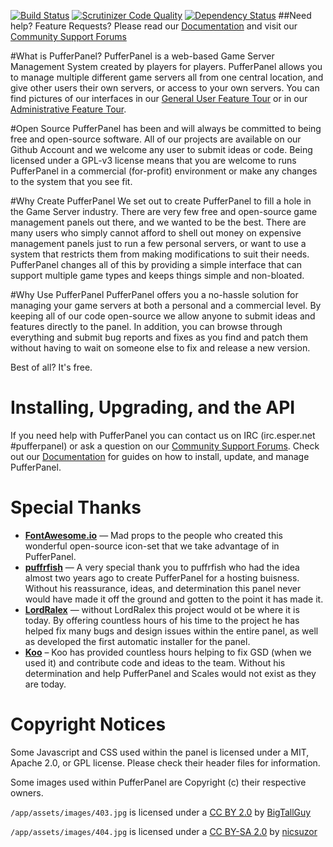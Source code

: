 [![Build Status](https://travis-ci.org/PufferPanel/PufferPanel.svg)](https://travis-ci.org/PufferPanel/PufferPanel) [![Scrutinizer Code Quality](https://scrutinizer-ci.com/g/PufferPanel/PufferPanel/badges/quality-score.png?b=master)](https://scrutinizer-ci.com/g/PufferPanel/PufferPanel/?branch=master) [![Dependency Status](https://gemnasium.com/PufferPanel/PufferPanel.svg)](https://gemnasium.com/PufferPanel/PufferPanel)
##Need help? Feature Requests? Please read our [Documentation](http://www.pufferpanel.com/v0.8.0/docs) and visit our [Community Support Forums](https://community.pufferpanel.com)

#What is PufferPanel?
PufferPanel is a web-based Game Server Management System created by players for players. PufferPanel allows you to manage multiple different game servers all from one central location, and give other users their own servers, or access to your own servers. You can find pictures of our interfaces in our [General User Feature Tour](http://www.pufferpanel.com/v0.8.0/docs/general-user-feature-tour) or in our [Administrative Feature Tour](http://www.pufferpanel.com/v0.8.0/docs/administrative-feature-tour).

#Open Source
PufferPanel has been and will always be committed to being free and open-source software. All of our projects are available on our Github Account and we welcome any user to submit ideas or code. Being licensed under a GPL-v3 license means that you are welcome to runs PufferPanel in a commercial (for-profit) environment or make any changes to the system that you see fit.

#Why Create PufferPanel
We set out to create PufferPanel to fill a hole in the Game Server industry. There are very few free and open-source game management panels out there, and we wanted to be the best. There are many users who simply cannot afford to shell out money on expensive management panels just to run a few personal servers, or want to use a system that restricts them from making modifications to suit their needs. PufferPanel changes all of this by providing a simple interface that can support multiple game types and keeps things simple and non-bloated.

#Why Use PufferPanel
PufferPanel offers you a no-hassle solution for managing your game servers at both a personal and a commercial level. By keeping all of our code open-source we allow anyone to submit ideas and features directly to the panel. In addition, you can browse through everything and submit bug reports and fixes as you find and patch them without having to wait on someone else to fix and release a new version.

Best of all? It's free.

# Installing, Upgrading, and the API
If you need help with PufferPanel you can contact us on IRC (irc.esper.net #pufferpanel) or ask a question on our [Community Support Forums](https://community.pufferpanel.com). Check out our [Documentation](http://www.pufferpanel.com/v0.8.0/docs) for guides on how to install, update, and manage PufferPanel.

# Special Thanks
* **[FontAwesome.io](http://fontawesome.io)** — Mad props to the people who created this wonderful open-source icon-set that we take advantage of in PufferPanel.
* **[puffrfish](https://github.com/puffrfish)** — A very special thank you to puffrfish who had the idea almost two years ago to create PufferPanel for a hosting buisness. Without his reassurance, ideas, and determination this panel never would have made it off the ground and gotten to the point it has made it.
* **[LordRalex](https://github.com/LordRalex)** — without LordRalex this project would ot be where it is today. By offering countless hours of his time to the project he has helped fix many bugs and design issues within the entire panel, as well as developed the first automatic installer for the panel.
* **[Koo](https://github.com/koo04)** – Koo has provided countless hours helping to fix GSD (when we used it) and contribute code and ideas to the team. Without his determination and help PufferPanel and Scales would not exist as they are today.

# Copyright Notices
Some Javascript and CSS used within the panel is licensed under a MIT, Apache 2.0, or GPL license. Please check their header files for information.

Some images used within PufferPanel are Copyright (c) their respective owners.

`/app/assets/images/403.jpg` is licensed under a [CC BY 2.0](http://creativecommons.org/licenses/by/2.0/) by [BigTallGuy](http://flickr.com/photos/bigtallguy/)

`/app/assets/images/404.jpg` is licensed under a [CC BY-SA 2.0](http://creativecommons.org/licenses/by-sa/2.0/) by [nicsuzor](http://flickr.com/photos/nicsuzor/)
